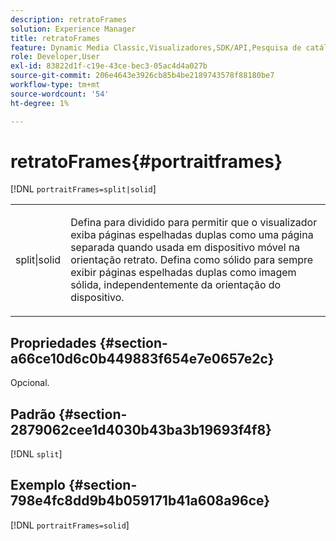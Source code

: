 ```yaml
---
description: retratoFrames
solution: Experience Manager
title: retratoFrames
feature: Dynamic Media Classic,Visualizadores,SDK/API,Pesquisa de catálogo eletrônico
role: Developer,User
exl-id: 83822d1f-c19e-43ce-bec3-05ac4d4a027b
source-git-commit: 206e4643e3926cb85b4be2189743578f88180be7
workflow-type: tm+mt
source-wordcount: '54'
ht-degree: 1%

---
```


# retratoFrames{#portraitframes}

[!DNL `portraitFrames=split|solid`]

<table id="table_1D425B7685D448459CD3FE8D683C813C"> 
 <tbody> 
  <tr> 
   <td colname="col1"> <p> <span class="codeph"> split|solid</span> </p> </td> 
   <td colname="col2"> <p>Defina para <span class="codeph"> dividido</span> para permitir que o visualizador exiba páginas espelhadas duplas como uma página separada quando usada em dispositivo móvel na orientação retrato. Defina como <span class="codeph"> sólido</span> para sempre exibir páginas espelhadas duplas como imagem sólida, independentemente da orientação do dispositivo. </p> </td> 
  </tr> 
 </tbody> 
</table>

## Propriedades {#section-a66ce10d6c0b449883f654e7e0657e2c}

Opcional.

## Padrão {#section-2879062cee1d4030b43ba3b19693f4f8}

[!DNL `split`]

## Exemplo {#section-798e4fc8dd9b4b059171b41a608a96ce}

[!DNL `portraitFrames=solid`]
